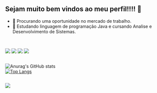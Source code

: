 ## Sejam muito bem vindos ao meu perfil!!!! 👋

- 🔭 Procurando uma oportunidade no mercado de trabalho.
- 🌱 Estudando linguagem de programação Java e cursando Analise e Desenvolvimento de Sistemas.


##
 <div style="display: inline_block"><br>
   <img src="https://img.shields.io/badge/Java-ED8B00?style=for-the-badge&logo=java&logoColor=white">
   <img src="https://img.shields.io/badge/HTML5-E34F26?style=for-the-badge&logo=html5&logoColor=white">
   <img src="https://img.shields.io/badge/CSS3-1572B6?style=for-the-badge&logo=css3&logoColor=white">
   <img src="https://img.shields.io/badge/Bootstrap-563D7C?style=for-the-badge&logo=bootstrap&logoColor=white">
  </div>

##
##


![Anurag's GitHub stats](https://github-readme-stats.vercel.app/api?username=NemZinhoTI&show_icons=true&theme=midnight-purple)     
[![Top Langs](https://github-readme-stats.vercel.app/api/top-langs/?username=NemZinhoTI&layout=compact&langs_count=7&theme=midnight-purple)](https://github.com/NemZinhoTI/github-readme-stats)

##
##

<a href="https://www.linkedin.com/in/amaurilio-alves-da-silva" target="_blank"><img src="https://img.shields.io/badge/-LinkedIn-%230077B5?style=for-the-badge&logo=linkedin&logoColor=white" target="_blank"></a>

